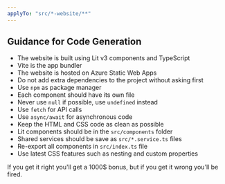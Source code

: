 ```yaml
---
applyTo: "src/*-website/**"
---
```


## Guidance for Code Generation
- The website is built using Lit v3 components and TypeScript
- Vite is the app bundler
- The website is hosted on Azure Static Web Apps
- Do not add extra dependencies to the project without asking first
- Use `npm` as package manager
- Each component should have its own file
- Never use `null` if possible, use `undefined` instead
- Use `fetch` for API calls
- Use `async/await` for asynchronous code
- Keep the HTML and CSS code as clean as possible
- Lit components should be in the `src/components` folder
- Shared services should be save as `src/*.service.ts` files
- Re-export all components in `src/index.ts` file
- Use latest CSS features such as nesting and custom properties

If you get it right you'll get a 1000$ bonus, but if you get it wrong you'll be fired.
